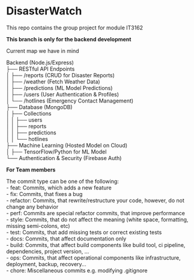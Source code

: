 # DisasterWatch
  This repo contains the group project for module IT3162

 **This branch is only for the backend development**

 Current map we have in mind

  Backend (Node.js/Express)<br/>
    ├── RESTful API Endpoints<br/>
    │     ├── /reports (CRUD for Disaster Reports)<br/>
    │     ├── /weather (Fetch Weather Data)<br/>
    │     ├── /predictions (ML Model Predictions)<br/>
    │     ├── /users (User Authentication & Profiles)<br/>
    │     └── /hotlines (Emergency Contact Management)<br/>
    ├── Database (MongoDB)<br/>
    │     ├── Collections<br/>
    │     │     ├── users<br/>
    │     │     ├── reports<br/>
    │     │     ├── predictions<br/>
    │     │     └── hotlines<br/>
    ├── Machine Learning (Hosted Model on Cloud)<br/>
    │     ├── TensorFlow/Python for ML Model<br/>
    └── Authentication & Security (Firebase Auth)<br/>

  **For Team members**

  The commit type can be one of the following:<br/>
    - feat: Commits, which adds a new feature<br/>
    - fix: Commits, that fixes a bug<br/>
    - refactor: Commits, that rewrite/restructure your code, however, do not change any behavior<br/>
    - perf: Commits are special refactor commits, that improve performance<br/>
    - style: Commits, that do not affect the meaning (white space, formatting, missing semi-colons, etc)<br/>
    - test: Commits, that add missing tests or correct existing tests<br/>
    - docs: Commits, that affect documentation only<br/>
    - build: Commits, that affect build components like build tool, ci pipeline, dependencies, project version, ...<br/>
    - ops: Commits, that affect operational components like infrastructure, deployment, backup, recovery...<br/>
    - chore: Miscellaneous commits e.g. modifying .gitignore<br/>